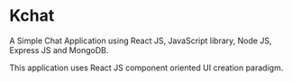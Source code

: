 # Kchat

A Simple Chat Application using React JS, JavaScript library, Node JS, Express JS and MongoDB.

This application uses React JS component oriented UI creation paradigm.
